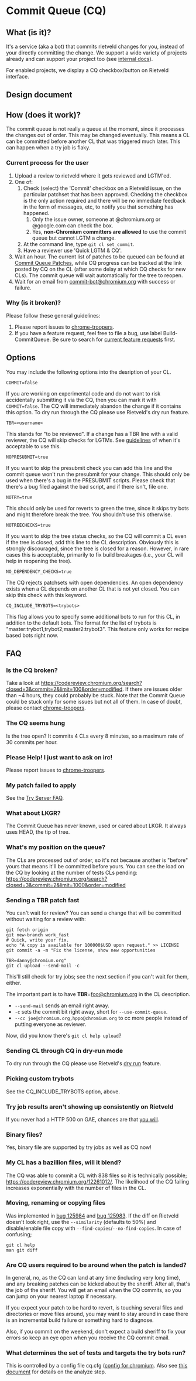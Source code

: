 # Commit Queue (CQ)

## What (is it)?

It's a service (aka a bot) that commits rietveld changes for you, instead of
your directly committing the change. We support a wide variety of projects
already and can support your project too (see [internal docs](https://chrome-internal.googlesource.com/infra/infra_internal/+/master/doc/troopers/commit_queue.md)).

For enabled projects, we display a CQ checkbox/button on Rietveld interface.

## Design document

## How (does it work)?

The commit queue is not really a queue at the moment, since it processes the
changes out of order. This may be changed eventually. This means a CL can be
committed before another CL that was triggered much later. This can happen when
a try job is flaky.

### Current process for the user

1. Upload a review to rietveld where it gets reviewed and LGTM'ed.
1. One of:
    1. Check (select) the 'Commit' checkbox on a Rietveld issue, on the
       particular patchset that has been approved. Checking the checkbox is the
       only action required and there will be no immediate feedback in the form
       of messages, etc, to notify you that something has happened.
        1. Only the issue owner, someone at @chromium.org or @google.com can
           check the box.
        1. Yes, **non-Chromium committers are allowed** to use the commit queue
           but cannot LGTM a change.
    1. At the command line, type `git cl set_commit`.
    1. Have a reviewer use 'Quick LGTM & CQ'.
1. Wait an hour. The current list of patches to be queued can be found at
   [Commit Queue Patches](https://codereview.chromium.org/search?closed=3&commit=2),
   while CQ progress can be tracked at the link posted by CQ on the CL (after
   some delay at which CQ checks for new CLs). The commit queue will wait
   automatically for the tree to reopen.
1. Wait for an email from commit-bot@chromium.org with success or failure.

### Why (is it broken)?

Please follow these general guidelines:

1. Please report issues to [chrome-troopers](https://chromium.googlesource.com/infra/infra/+/master/doc/users/contacting_troopers.md).
1. If you have a feature request, feel free to file a bug, use label
   Build-CommitQueue. Be sure to search for
   [current feature requests](https://code.google.com/p/chromium/issues/list?q=label:Build-CommitQueue)
   first.

## Options

You may include the following options into the desription of your CL.

    COMMIT=false

If you are working on experimental code and do not want to risk accidentally
submitting it via the CQ, then you can mark it with `COMMIT=false`. The CQ will
immediately abandon the change if it contains this option. To dry run through
the CQ please use Rietveld's dry run feature.

    TBR=<username>

This stands for "to be reviewed". If a change has a TBR line with a valid
reviewer, the CQ will skip checks for LGTMs. See
[guidelines](http://www.chromium.org/developers/owners-files#TOC-When-to-use-To-Be-Reviewed-TBR-)
of when it's acceptable to use this.

    NOPRESUBMIT=true

If you want to skip the presubmit check you can add this line and the commit
queue won't run the presubmit for your change. This should only be used when
there's a bug in the PRESUBMIT scripts. Please check that there's a bug filed
against the bad script, and if there isn't, file one.

    NOTRY=true

This should only be used for reverts to green the tree, since it skips try bots
and might therefore break the tree. You shouldn't use this otherwise.

    NOTREECHECKS=true

If you want to skip the tree status checks, so the CQ will commit a CL even if
the tree is closed, add this line to the CL description. Obviously this is
strongly discouraged, since the tree is closed for a reason. However, in rare
cases this is acceptable, primarily to fix build breakages (i.e., your CL will
help in reopening the tree).

    NO_DEPENDENCY_CHECKS=true

The CQ rejects patchsets with open dependencies. An open dependency exists when
a CL depends on another CL that is not yet closed. You can skip this check with
this keyword.

    CQ_INCLUDE_TRYBOTS=<trybots>

This flag allows you to specify some additional bots to run for this CL, in
addition to the default bots. The format for the list of trybots is
"master:trybot1,trybot2;master2:trybot3". This feature only works for recipe
based bots right now.

## FAQ

### Is the CQ broken?

Take a look at
https://codereview.chromium.org/search?closed=3&commit=2&limit=100&order=modified.
If there are issues older than ~4 hours, they could probably be stuck. Note
that the Commit Queue could be stuck only for some issues but not all of them.
In case of doubt, please contact
[chrome-troopers](https://chromium.googlesource.com/infra/infra/+/master/doc/users/contacting_troopers.md).

### The CQ seems hung

Is the tree open? It commits 4 CLs every 8 minutes, so a maximum rate of 30
commits per hour.

### Please Help! I just want to ask on irc!

Please report issues to
[chrome-troopers](https://chromium.googlesource.com/infra/infra/+/master/doc/users/contacting_troopers.md).


### My patch failed to apply

See the [Try Server FAQ](http://dev.chromium.org/developers/testing/try-server-usage).

### What about LKGR?

The Commit Queue has never known, used or cared about LKGR. It always uses
HEAD, the tip of tree.

### What's my position on the queue?

The CLs are processed out of order, so it's not because another is "before"
yours that means it'll be committed before yours. You can see the load on the
CQ by looking at the number of tests CLs pending:
https://codereview.chromium.org/search?closed=3&commit=2&limit=1000&order=modified

### Sending a TBR patch fast

You can't wait for review? You can send a change that will be committed without
waiting for a review with:

    git fetch origin
    git new-branch work_fast
    # Quick, write your fix.
    echo "A copy is available for 100000$USD upon request." >> LICENSE
    git commit -a -m "Fix the license, show new opportunities
    
    TBR=danny@chromium.org"
    git cl upload --send-mail -c

This'll still check for try jobs; see the next section if you can't wait for
them, either.

The important part is to have **TBR**=foo@chromium.org in the CL description.

* `--send-mail` sends an email right away.
* `-c` sets the commit bit right away, short for `--use-commit-queue`.
* `--cc joe@chromium.org,hppo@chromium.org` to cc more people instead of
  putting everyone as reviewer.

Now, did you know there's `git cl help upload`?

### Sending CL through CQ in dry-run mode

To dry run through the CQ please use Rietveld's
[dry run](https://groups.google.com/a/chromium.org/forum/#!topic/chromium-dev/G5-X0_tfmok)
feature.

### Picking custom trybots

See the CQ_INCLUDE_TRYBOTS option, above.

### Try job results aren't showing up consistently on Rietveld

If you never had a HTTP 500 on GAE, chances are that
[you will](http://code.google.com/status/appengine).

### Binary files?

Yes, binary file are supported by try jobs as well as CQ now!

### My CL has a bazillion files, will it blend?

The CQ was able to commit a CL with 838 files so it is technically possible;
https://codereview.chromium.org/12261012/. The likelihood of the CQ failing
increases exponentially with the number of files in the CL.

### Moving, renaming or copying files

Was implemented in
[bug 125984](https://code.google.com/p/chromium/issues/detail?id=125984) and
[bug 125983](https://code.google.com/p/chromium/issues/detail?id=125983). If the
diff on Rietveld doesn't look right, use the `--similarity` (defaults to 50%)
and disable/enable file copy with `--find-copies`/`--no-find-copies`. In case
of confusing;

    git cl help
    man git diff

### Are CQ users required to be around when the patch is landed?

In general, no, as the CQ can land at any time (including very long time), and
any breaking patches can be kicked about by the sheriff. After all, that's the
job of the sheriff. You will get an email when the CQ commits, so you can jump
on your nearest laptop if necessary.

If you expect your patch to be hard to revert, is touching several files and
directories or move files around, you may want to stay around in case there is
an incremental build failure or something hard to diagnose.

Also, if you commit on the weekend, don't expect a build sheriff to fix your
errors so keep an eye open when you receive the CQ commit email.

### What determines the set of tests and targets the try bots run?

This is controlled by a config file cq.cfg
([config for chromium](https://chromium.googlesource.com/chromium/src/+/master/infra/config/cq.cfg).
Also see
[this document](http://dev.chromium.org/developers/testing/commit-queue/chromium_trybot-json)
for details on the analyze step.
